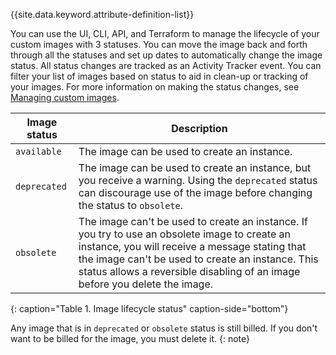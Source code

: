 

{{site.data.keyword.attribute-definition-list}}

You can use the UI, CLI, API, and Terraform to manage the lifecycle of your custom images with 3 statuses. You can move the image back and forth through all the statuses and set up dates to automatically change the image status. All status changes are tracked as an Activity Tracker event. You can filter your list of images based on status to aid in clean-up or tracking of your images. For more information on making the status changes, see [Managing custom images](/docs/vpc?topic=vpc-managing-custom-images&interface=ui).

| Image status | Description |
| -------------- | -------------- | 
| `available` | The image can be used to create an instance. |
| `deprecated` | The image can be used to create an instance, but you receive a warning. Using the `deprecated` status can discourage use of the image before changing the status to `obsolete`.| 
| `obsolete` | The image can't be used to create an instance. If you try to use an obsolete image to create an instance, you will receive a message stating that the image can't be used to create an instance. This status allows a reversible disabling of an image before you delete the image. | 
{: caption="Table 1. Image lifecycle status" caption-side="bottom"}

Any image that is in `deprecated` or `obsolete` status is still billed. If you don't want to be billed for the image, you must delete it.
{: note}
